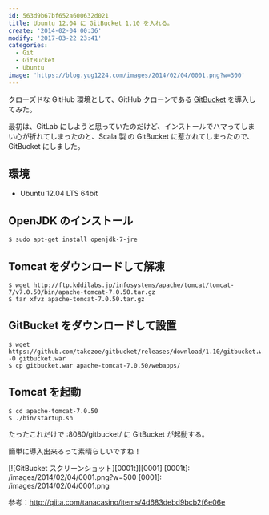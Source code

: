 ```yaml
---
id: 563d9b67bf652a600632d021
title: Ubuntu 12.04 に GitBucket 1.10 を入れる。
create: '2014-02-04 00:36'
modify: '2017-03-22 23:41'
categories:
  - Git
  - GitBucket
  - Ubuntu
image: 'https://blog.yug1224.com/images/2014/02/04/0001.png?w=300'
---
```


クローズドな GitHub 環境として、GitHub クローンである [GitBucket](https://github.com/takezoe/gitbucket) を導入してみた。

最初は、GitLab にしようと思っていたのだけど、インストールでハマってしまい心が折れてしまったのと、Scala 製 の GitBucket に惹かれてしまったので、 GitBucket にしました。

<!-- more -->

## 環境

- Ubuntu 12.04 LTS 64bit

## OpenJDK のインストール

```
$ sudo apt-get install openjdk-7-jre
```

## Tomcat をダウンロードして解凍

```
$ wget http://ftp.kddilabs.jp/infosystems/apache/tomcat/tomcat-7/v7.0.50/bin/apache-tomcat-7.0.50.tar.gz
$ tar xfvz apache-tomcat-7.0.50.tar.gz
```

## GitBucket をダウンロードして設置

```
$ wget https://github.com/takezoe/gitbucket/releases/download/1.10/gitbucket.war -O gitbucket.war
$ cp gitbucket.war apache-tomcat-7.0.50/webapps/
```

## Tomcat を起動

```
$ cd apache-tomcat-7.0.50
$ ./bin/startup.sh
```

たったこれだけで :8080/gitbucket/ に GitBucket が起動する。

簡単に導入出来るって素晴らしいですね！

[![GitBucket スクリーンショット][0001t]][0001]
[0001t]: /images/2014/02/04/0001.png?w=500
[0001]: /images/2014/02/04/0001.png

参考：http://qiita.com/tanacasino/items/4d683debd9bcb2f6e06e
